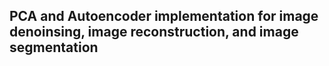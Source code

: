 ## PCA and Autoencoder implementation for image denoinsing, image reconstruction, and image segmentation
